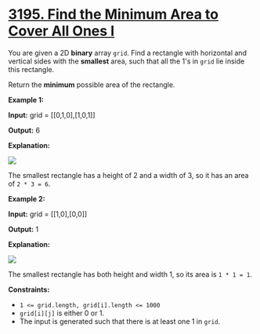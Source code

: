 # [3195. Find the Minimum Area to Cover All Ones I](https://leetcode.com/problems/find-the-minimum-area-to-cover-all-ones-i/)

You are given a 2D  **binary**  array  `grid`. Find a rectangle with horizontal and vertical sides with the **smallest**  area, such that all the 1's in  `grid`  lie inside this rectangle.

Return the  **minimum**  possible area of the rectangle.

**Example 1:**

**Input:**  grid = [[0,1,0],[1,0,1]]

**Output:**  6

**Explanation:**

![](https://assets.leetcode.com/uploads/2024/05/08/examplerect0.png)

The smallest rectangle has a height of 2 and a width of 3, so it has an area of  `2 * 3 = 6`.

**Example 2:**

**Input:**  grid = [[1,0],[0,0]]

**Output:**  1

**Explanation:**

![](https://assets.leetcode.com/uploads/2024/05/08/examplerect1.png)

The smallest rectangle has both height and width 1, so its area is  `1 * 1 = 1`.

**Constraints:**

-   `1 <= grid.length, grid[i].length <= 1000`
-   `grid[i][j]`  is either 0 or 1.
-   The input is generated such that there is at least one 1 in  `grid`.
